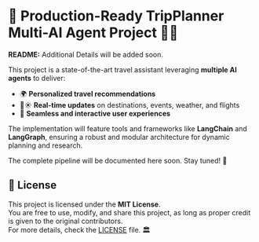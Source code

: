 # 🎇 Production-Ready TripPlanner Multi-AI Agent Project 🚀🎆

**README:** Additional Details will be added soon.

This project is a state-of-the-art travel assistant leveraging **multiple AI agents** to deliver:  
- 🌍 **Personalized travel recommendations**  
- 🛫☀️ **Real-time updates** on destinations, events, weather, and flights  
- 🔗 **Seamless and interactive user experiences**  

The implementation will feature tools and frameworks like **LangChain** and **LangGraph**, ensuring a robust and modular architecture for dynamic planning and research.

The complete pipeline will be documented here soon. Stay tuned! 🚀

## 📜 License
This project is licensed under the **MIT License**.  
You are free to use, modify, and share this project, as long as proper credit is given to the original contributors.  
For more details, check the [LICENSE](LICENSE) file. 🏛️

